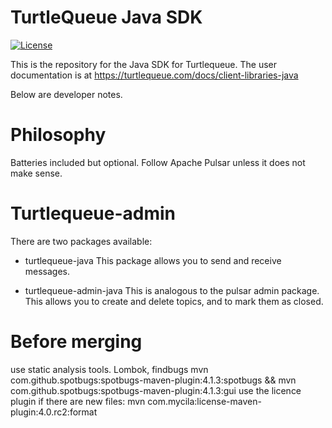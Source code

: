 # TurtleQueue Java SDK
[![License](https://img.shields.io/badge/License-Apache%202.0-blue.svg)](https://opensource.org/licenses/Apache-2.0)

This is the repository for the Java SDK for Turtlequeue.
The user documentation is at https://turtlequeue.com/docs/client-libraries-java

Below are developer notes.

# Philosophy

Batteries included but optional.
Follow Apache Pulsar unless it does not make sense.

# Turtlequeue-admin

There are two packages available:

- turtlequeue-java
This package allows you to send and receive messages.

- turtlequeue-admin-java
This is analogous to the pulsar admin package. This allows you to create and delete topics, and to mark them as closed.


# Before merging

use static analysis tools. Lombok, findbugs
mvn com.github.spotbugs:spotbugs-maven-plugin:4.1.3:spotbugs && mvn com.github.spotbugs:spotbugs-maven-plugin:4.1.3:gui
use the licence plugin if there are new files: mvn com.mycila:license-maven-plugin:4.0.rc2:format

